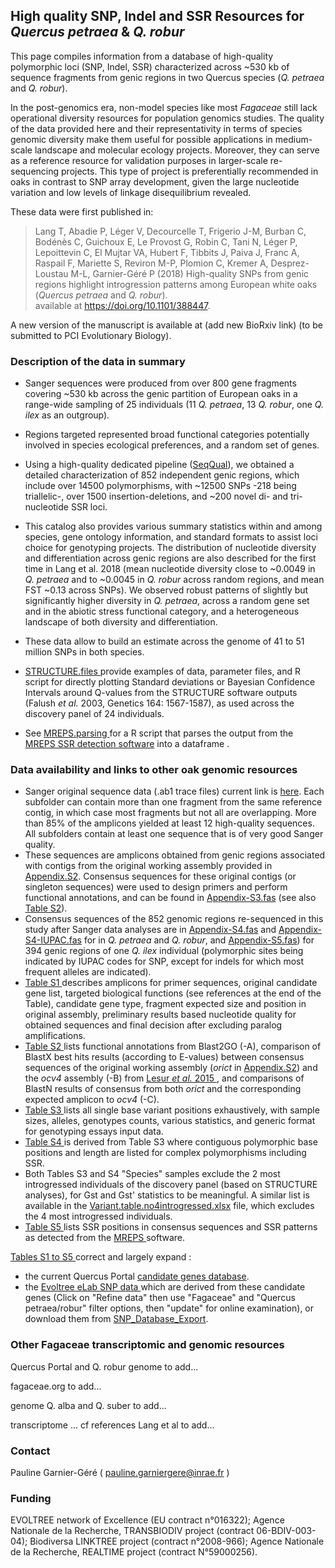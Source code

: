 ## High quality SNP, Indel and SSR Resources for <i>Quercus petraea</i> & <i>Q. robur</i>

This page compiles information from a database of high-quality polymorphic loci (SNP, Indel, SSR) characterized across ~530 kb of sequence fragments from genic regions in two Quercus species (<i>Q. petraea</i> and <i>Q. robur</i>). 

In the post-genomics era, non-model species like most <i>Fagaceae</i> still lack operational diversity resources for population genomics studies. The quality of the data provided here and their representativity in terms of species genomic diversity make them useful for possible applications in medium-scale landscape  and molecular ecology projects. Moreover, they can serve as a reference resource for validation purposes in larger-scale re-sequencing projects. This type of project is preferentially recommended in oaks in contrast to SNP array development, given the large nucleotide variation and low levels of linkage disequilibrium revealed.

These data were first published in: <br/>

> Lang T, Abadie P, Léger V, Decourcelle T, Frigerio J-M, Burban C, Bodénès C, Guichoux E, Le Provost G, Robin C, Tani N, Léger P, Lepoittevin C, El Mujtar VA, Hubert F, Tibbits J, Paiva J, Franc A, Raspail F, Mariette S, Reviron M-P, Plomion C, Kremer A, Desprez-Loustau M-L, Garnier-Géré P (2018) High-quality SNPs from genic regions highlight introgression patterns among European white oaks (<i>Quercus petraea</i> and <i>Q. robur</i>).
<br /> available at  https://doi.org/10.1101/388447.

A new version of the manuscript is available at (add new BioRxiv link) (to be submitted to PCI Evolutionary Biology).

### Description of the data in summary

* Sanger sequences were produced from over 800 gene fragments covering ~530 kb across the genic partition of European oaks in a range-wide sampling of 25 individuals (11 <i>Q. petraea</i>, 13 <i>Q. robur</i>, one <i>Q. ilex</i> as an outgroup). 

* Regions targeted represented broad functional categories potentially involved in species ecological preferences, and a random set of genes.

* Using a high-quality dedicated pipeline (<A HREF="https://github.com/garniergere/SeqQual">SeqQual</A>), we obtained a detailed characterization of 852 independent genic regions, which include over 14500 polymorphisms, with ~12500 SNPs -218 being triallelic-, over 1500 insertion-deletions, and ~200 novel di- and tri-nucleotide SSR loci. 

* This catalog also provides various summary statistics within and among species, gene ontology information, and standard formats to assist loci choice for genotyping projects. The distribution of nucleotide diversity and differentiation across genic regions are also described for the first time in Lang et al. 2018 (mean nucleotide diversity close to ~0.0049 in <i>Q. petraea</i> and to ~0.0045 in <i>Q. robur</i> across random regions, and mean FST ~0.13 across SNPs). We observed robust patterns of slightly but significantly higher diversity in <i>Q. petraea</i>, across a random gene set and in the abiotic stress functional category, and a heterogeneous landscape of both diversity and differentiation. 

* These data allow to build an estimate across the genome of 41 to 51 million SNPs in both species. 

* <A HREF="STRUCTURE.files"> STRUCTURE.files </A> provide examples of data, parameter files, and R script for directly plotting Standard deviations or Bayesian Confidence Intervals around Q-values from the STRUCTURE software outputs (Falush <i>et al.</i> 2003, Genetics 164: 1567-1587), as used across the discovery panel of 24 individuals.

* See <A HREF="MREPS.parsing"> MREPS.parsing </A> for a R script that parses the output from the <A HREF="https://mreps.univ-mlv.fr/"> MREPS SSR detection software</A> into a dataframe .

### Data availability and links to other oak genomic resources

* Sanger original sequence data (.ab1 trace files) current link is <A HREF="https://datadryad.org/stash/share/klvEAfXP-GQytODunTk1m1g1BHc7HtTdETj7SlN-OfY"> here</A>. Each subfolder can contain more than one fragment from the same reference contig, in which case most fragments but not all are overlapping. More than 85% of the amplicons yielded at least 12 high-quality sequences. All subfolders contain at least one sequence that is of very good Sanger quality. 
* These sequences are amplicons obtained from genic regions associated with contigs from the original working assembly provided in <A HREF="Fasta"> Appendix.S2</A>. Consensus sequences for these original contigs (or singleton sequences) were used to design primers and perform functional annotations, and can be found in <A HREF="Fasta"> Appendix-S3.fas</A> (see also <A HREF="Tables.S1.to.S5"> Table S2</A>).
* Consensus sequences of the 852 genomic regions re-sequenced in this study after Sanger data analyses are in <A HREF="Fasta"> Appendix-S4.fas</A> and <A HREF="Fasta"> Appendix-S4-IUPAC.fas</A> for in <i>Q. petraea</i> and <i>Q. robur</i>, and <A HREF="Fasta"> Appendix-S5.fas</A>) for 394 genic regions of one <i>Q. ilex</i> individual (polymorphic sites being indicated by IUPAC codes for SNP, except for indels for which most frequent alleles are indicated).
* <A HREF="Genes.and.SNPs"> Table S1 </A> describes amplicons for primer sequences, original candidate gene list, targeted biological functions (see references at the end of the Table), candidate gene type, fragment expected size and position in original assembly, preliminary results based nucleotide quality for obtained sequences and final decision after excluding paralog amplifications.
* <A HREF="Genes.and.SNPs"> Table S2 </A> lists functional annotations from Blast2GO (-A), comparison of BlastX best hits results (according to E-values) between consensus sequences of the original working assembly (<i>orict</i> in <A HREF="Fasta"> Appendix.S2</A>) and the <i>ocv4</i> assembly (-B) from <A HREF="https://bmcgenomics.biomedcentral.com/articles/10.1186/s12864-015-1331-9"> Lesur <i>et al.</i> 2015 </A>, and comparisons of BlastN results of consensus from both <i>orict</i> and the corresponding expected amplicon to <i>ocv4</i> (-C). 
* <A HREF="Genes.and.SNPs"> Table S3 </A> lists all single base variant positions exhaustively, with sample sizes, alleles, genotypes counts, various statistics, and generic format for genotyping essays input data. 
* <A HREF="Genes.and.SNPs"> Table S4 </A> is derived from Table S3 where contiguous polymorphic base positions and length are listed for complex polymorphisms including SSR. 
* Both Tables S3 and S4 "Species" samples exclude the 2 most introgressed individuals of the discovery panel (based on STRUCTURE analyses), for Gst and Gst' statistics to be meaningful. A similar list is available in the <A HREF="Genes.and.SNPs"> Variant.table.no4introgressed.xlsx</A> file, which excludes the 4 most introgressed individuals.
* <A HREF="Genes.and.SNPs"> Table S5 </A> lists SSR positions in consensus sequences and SSR patterns as detected from the <A HREF="https://mreps.univ-mlv.fr/"> MREPS </A> software. 

<A HREF="Genes.and.SNPs"> Tables S1 to S5 </A> correct and largely expand :
* the current Quercus Portal <A HREF="http://www.evoltree.eu/index.php/e-recources/databases/candidate-genes"> candidate genes database</A>. 
* the <A HREF="http://www.evoltree.eu/index.php/snp-db/"> Evoltree eLab SNP data </A> which are derived from these candidate genes (Click on "Refine data" then use "Fagaceae" and "Quercus petraea/robur" filter options, then "update" for online examination), or download them from <A HREF="http://www.evoltree.eu/et_extensions/elab-data/SNP_Database_Export.xls"> SNP_Database_Export</A>.

### Other Fagaceae transcriptomic and genomic resources
Quercus Portal and Q. robur genome to add...

fagaceae.org to add...

genome Q. alba and Q. suber to add...

transcriptome ... cf references Lang et al  to add...

### Contact 
Pauline Garnier-Géré ( pauline.garniergere@inrae.fr )

### Funding

EVOLTREE network of Excellence (EU contract n°016322); Agence Nationale de la Recherche, TRANSBIODIV project (contract 06-BDIV-003-04); Biodiversa LINKTREE project (contract n°2008-966); Agence Nationale de la Recherche, REALTIME project (contract N°59000256).
